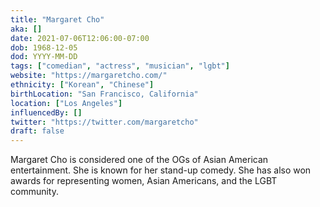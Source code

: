 ```yaml
---
title: "Margaret Cho"
aka: []
date: 2021-07-06T12:06:00-07:00
dob: 1968-12-05
dod: YYYY-MM-DD
tags: ["comedian", "actress", "musician", "lgbt"]
website: "https://margaretcho.com/"
ethnicity: ["Korean", "Chinese"]
birthLocation: "San Francisco, California"
location: ["Los Angeles"]
influencedBy: []
twitter: "https://twitter.com/margaretcho"
draft: false
---
```


Margaret Cho is considered one of the OGs of Asian American entertainment. She is known for her stand-up comedy. She has also won awards for representing women, Asian Americans, and the LGBT community.

